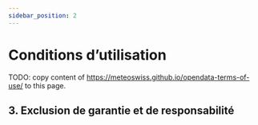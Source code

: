 ```yaml
---
sidebar_position: 2
---
```


# Conditions d’utilisation

TODO: copy content of https://meteoswiss.github.io/opendata-terms-of-use/ to this page.

## 3. Exclusion de garantie et de responsabilité
